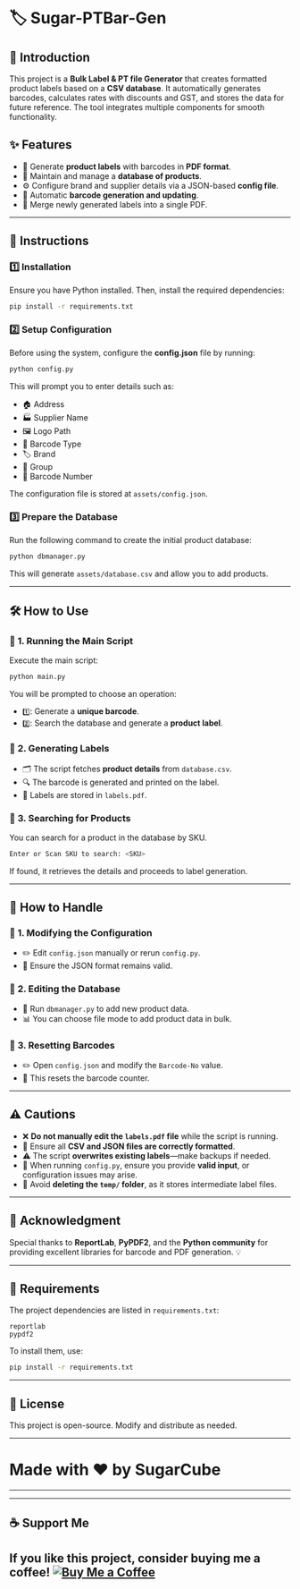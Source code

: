 # 🏷️ Sugar-PTBar-Gen 

## 🚀 Introduction
This project is a **Bulk Label & PT file Generator** that creates formatted product labels based on a **CSV database**. It automatically generates barcodes, calculates rates with discounts and GST, and stores the data for future reference. The tool integrates multiple components for smooth functionality.

## ✨ Features
- 📄 Generate **product labels** with barcodes in **PDF format**.
- 📂 Maintain and manage a **database of products**.
- ⚙️ Configure brand and supplier details via a JSON-based **config file**.
- 🔄 Automatic **barcode generation and updating**.
- 📑 Merge newly generated labels into a single PDF.

---

## 📌 Instructions
### 1️⃣ **Installation**
Ensure you have Python installed. Then, install the required dependencies:
```bash
pip install -r requirements.txt
```

### 2️⃣ **Setup Configuration**
Before using the system, configure the **config.json** file by running:
```bash
python config.py
```
This will prompt you to enter details such as:
- 🏠 Address
- 🏭 Supplier Name
- 🖼️ Logo Path
- 🔢 Barcode Type
- 🏷️ Brand
- 🏢 Group
- 🔖 Barcode Number

The configuration file is stored at `assets/config.json`.

### 3️⃣ **Prepare the Database**
Run the following command to create the initial product database:
```bash
python dbmanager.py
```
This will generate `assets/database.csv` and allow you to add products.

---

## 🛠️ How to Use
### 🔹 **1. Running the Main Script**
Execute the main script:
```bash
python main.py
```
You will be prompted to choose an operation:
- `1️⃣`: Generate a **unique barcode**.
- `2️⃣`: Search the database and generate a **product label**.

### 🔹 **2. Generating Labels**
- 🗂️ The script fetches **product details** from `database.csv`.
- 🔍 The barcode is generated and printed on the label.
- 📑 Labels are stored in `labels.pdf`.

### 🔹 **3. Searching for Products**
You can search for a product in the database by SKU.
```bash
Enter or Scan SKU to search: <SKU>
```
If found, it retrieves the details and proceeds to label generation.

---

## 🔧 How to Handle
### 🔹 **1. Modifying the Configuration**
- ✏️ Edit `config.json` manually or rerun `config.py`.
- 🛑 Ensure the JSON format remains valid.

### 🔹 **2. Editing the Database**
- 📌 Run `dbmanager.py` to add new product data.
- 📊 You can choose file mode to add product data in bulk.

### 🔹 **3. Resetting Barcodes**
- ✏️ Open `config.json` and modify the `Barcode-No` value.
- 🔄 This resets the barcode counter.

---

## ⚠️ Cautions
- ❌ **Do not manually edit the `labels.pdf` file** while the script is running.
- 📂 Ensure all **CSV and JSON files are correctly formatted**.
- ⚠️ The script **overwrites existing labels**—make backups if needed.
- 🛑 When running `config.py`, ensure you provide **valid input**, or configuration issues may arise.
- 🚫 Avoid **deleting the `temp/` folder**, as it stores intermediate label files.

---

## 🙌 Acknowledgment
Special thanks to **ReportLab**, **PyPDF2**, and the **Python community** for providing excellent libraries for barcode and PDF generation. 💡

---

## 📜 Requirements
The project dependencies are listed in `requirements.txt`:
```
reportlab
pypdf2
```
To install them, use:
```bash
pip install -r requirements.txt
```

---

## 📜 License
This project is open-source. Modify and distribute as needed.

---
# Made with ❤️ by SugarCube
---

---
## ☕ Support Me
If you like this project, consider buying me
 a coffee!
[![Buy Me a Coffee](https://img.shields.io/badge/Buy%20Me%20a%20Coffee-Support%20Me-orange?style=flat-square&logo=buy-me-a-coffee)](https://www.buymeacoffee.com/sugarcube08)   
---
